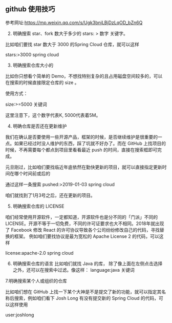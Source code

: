 ## github 使用技巧

参考网址:https://mp.weixin.qq.com/s/Ugk3bnjLBjDzLqOD_bZn6Q


2. 明确搜索 star、fork 数大于多少的
stars: > 数字  关键字。

比如咱们要找 star 数大于 3000 的Spring Cloud 仓库，就可以这样

stars:>3000 spring cloud

3. 明确搜索仓库大小的

比如你只想看个简单的 Demo，不想找特别复杂的且占用磁盘空间较多的，可以在搜索的时候直接限定仓库的 size 。

使用方式：

 size:>=5000 关键词    

这里注意下，这个数字代表K, 5000代表着5M。

4. 明确仓库是否还在更新维护

我们在确认是否要使用一些开源产品，框架的时候，是否继续维护是很重要的一点。如果已经过时没人维护的东西，踩了坑就不好办了。而在 GitHub 上找项目的时候，不再需要每个都点到项目里看看最近 push 的时间，直接在搜索框即可完成。

元旦刚过，比如咱们要找临近年底依然在勤快更新的项目，就可以直接指定更新时间在哪个时间前或后的 

通过这样一条搜索  pushed:>2019-01-03 spring cloud

咱们就找到了1月3号之后，还在更新的项目。

5. 明确搜索仓库的 LICENSE

咱们经常使用开源软件，一定都知道，开源软件也是分不同的「门派」不同的LICENSE。开源不等于一切免费，不同的许可证要求也大不相同。2018年就出现了 Facebook 修改 React 的许可协议导致各个公司纷纷修改自己的代码，寻找替换的框架。
例如咱们要找协议是最为宽松的 Apache License 2 的代码，可以这样

license:apache-2.0 spring cloud

6. 明确搜索仓库的语言
比如咱们就找 Java 的库， 除了像上面在左侧点击选择之外，还可以在搜索中过滤。像这样：
language:java  关键词

7.明确搜索某个人或组织的仓库

比如咱们想在 GitHub 上找一下某个大神是不是提交了新的功能，就可以指定其名称后搜索，例如咱们看下 Josh Long 有没有提交新的 Spring Cloud 的代码，可以这样使用

user:joshlong


